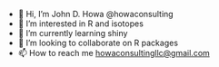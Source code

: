 - 👋 Hi, I’m John D. Howa @howaconsulting
- 👀 I’m interested in R and isotopes
- 🌱 I’m currently learning shiny
- 💞️ I’m looking to collaborate on R packages
- 📫 How to reach me howaconsultingllc@gmail.com

<!---
howaconsulting/howaconsulting is a ✨ special ✨ repository because its `README.md` (this file) appears on your GitHub profile.
You can click the Preview link to take a look at your changes.
--->
